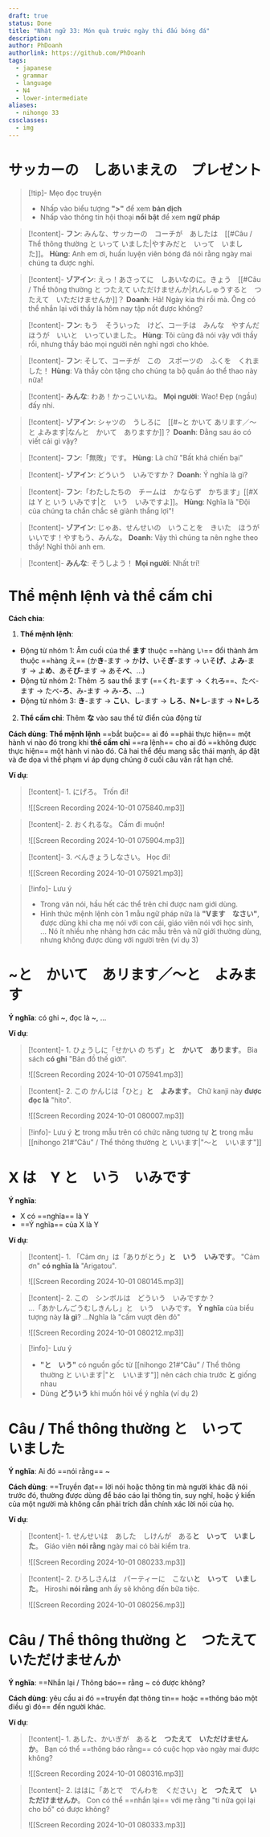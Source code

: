 ```yaml
---
draft: true
status: Done
title: "Nhật ngữ 33: Món quà trước ngày thi đấu bóng đá"
description:
author: PhDoanh
authorlink: https://github.com/PhDoanh
tags:
  - japanese
  - grammar
  - language
  - N4
  - lower-intermediate
aliases:
  - nihongo 33
cssclasses:
  - img
---
```

# サッカーの　しあいまえの　プレゼント
> [!tip]- Mẹo đọc truyện
> - Nhấp vào biểu tượng **">"** để xem **bản dịch**
> - Nhấp vào thông tin hội thoại **nổi bật** để xem **ngữ pháp**

> [!content]- **フン**: みんな、サッカーの　コーチが　あしたは　[[#Câu / Thể thông thường と いって いました|やすみだと　いって　いました]]。
> **Hùng**: Anh em ơi, huấn luyện viên bóng đá nói rằng ngày mai chúng ta được nghỉ.

> [!content]- **ゾアイン**: えっ！あさってに　しあいなのに。きょう　[[#Câu / Thể thông thường と つたえて いただけませんか|れんしゅうすると　つたえて　いただけませんか]]？
> **Doanh**: Hả! Ngày kia thi rồi mà. Ông có thể nhắn lại với thầy là hôm nay tập nốt được không?

> [!content]- **フン**: もう　そういった　けど、コーチは　みんな　やすんだ　ほうが　いいと　いっていました。
> **Hùng**: Tôi cũng đã nói vậy với thầy rồi, nhưng thầy bảo mọi người nên nghỉ ngơi cho khỏe.

> [!content]- **フン**: そして、コーチが　この　スポーツの　ふくを　くれました！
> **Hùng**: Và thầy còn tặng cho chúng ta bộ quần áo thể thao này nữa!

> [!content]- **みんな**: わあ！かっこいいね。
> **Mọi người**: Wao! Đẹp (ngầu) đấy nhỉ.

> [!content]- **ゾアイン**: シャツの　うしろに　[[#~と かいて あリます／～と よみます|なんと　かいて　ありますか]]？
> **Doanh**: Đằng sau áo có viết cái gì vậy?

> [!content]- **フン**:「無敗」です。
> **Hùng**: Là chữ "Bất khả chiến bại"

> [!content]- **ゾアイン**: どういう　いみですか？
> **Doanh**: Ý nghĩa là gì?

> [!content]- **フン**:「わたしたちの　チームは　かならず　かちます」[[#X は Y と いう いみです|と　いう　いみですよ]]。
> **Hùng**: Nghĩa là "Đội của chúng ta chắn chắc sẽ giành thắng lợi"!

> [!content]- **ゾアイン**: じゃあ、せんせいの　いうことを　きいた　ほうが　いいです！やすもう、みんな。
> **Doanh**: Vậy thì chúng ta nên nghe theo thầy! Nghỉ thôi anh em.

> [!content]- **みんな**: そうしよう！
> **Mọi người**: Nhất trí!

# Thể mệnh lệnh và thể cấm chỉ
**Cách chia**:
1. **Thể mệnh lệnh**:
- Động từ nhóm 1: Âm cuối của thể **ます** thuộc ==hàng い== đổi thành âm thuộc ==hàng え== (か**き**-ます $\rightarrow$ か**け**、いそ**ぎ**-ます $\rightarrow$ いそ**げ**、よ**み**-ます $\rightarrow$ よ**め**、あそ**び**-ます $\rightarrow$ あそ**べ**、…)
- Động từ nhóm 2: Thêm ろ sau thể ます (==くれ-ます $\rightarrow$ くれ~~ろ~~==、たべ-ます $\rightarrow$ たべ-**ろ**、み-ます $\rightarrow$ み-**ろ**、…)
- Động từ nhóm 3: **き**-ます $\rightarrow$ **こい**、**し**-ます $\rightarrow$ **しろ**、**N+し**-ます $\rightarrow$ **N+しろ**

2. **Thể cấm chỉ**: Thêm **な** vào sau thể từ điển của động từ

**Cách dùng**: **Thể mệnh lệnh** ==bắt buộc== ai đó ==phải thực hiện== một hành vi nào đó trong khi **thể cấm chỉ** ==ra lệnh== cho ai đó ==không được thực hiện== một hành vi nào đó. Cả hai thể đều mang sắc thái mạnh, áp đặt và đe dọa vì thế phạm vi áp dụng chúng ở cuối câu văn rất hạn chế.

**Ví dụ**:
> [!content]- 1\. にげろ。
> Trốn đi!
> 
> ![[Screen Recording 2024-10-01 075840.mp3]]

> [!content]- 2\. おくれるな。
> Cấm đi muộn!
> 
> ![[Screen Recording 2024-10-01 075904.mp3]]

> [!content]- 3\. べんきょうしなさい。
> Học đi!
> 
> ![[Screen Recording 2024-10-01 075921.mp3]]

> [!info]- Lưu ý
> - Trong văn nói, hầu hết các thể trên chỉ được nam giới dùng. 
> - Hình thức mệnh lệnh còn 1 mẫu ngữ pháp nữa là **"Vます　なさい"**, được dùng khi cha mẹ nói với con cái, giáo viên nói với học sinh, ... Nó ít nhiều nhẹ nhàng hơn các mẫu trên và nữ giới thường dùng, nhưng không được dùng với người trên (ví dụ 3)

# ~と　かいて　あリます／～と　よみます
**Ý nghĩa**: có ghi ~, đọc là ~, ...

**Ví dụ**:
> [!content]- 1\. ひょうしに「せかい の ちず」**と　かいて　あります**。
> Bìa sách **có ghi** "Bản đồ thế giới".
> 
> ![[Screen Recording 2024-10-01 075941.mp3]]

> [!content]- 2\. この かんじは「ひと」**と　よみます**。
> Chữ kanji này **được đọc là** "hito".
> 
> ![[Screen Recording 2024-10-01 080007.mp3]]

> [!info]- Lưu ý
> **と** trong mẫu trên có chức năng tương tự **と** trong mẫu [[nihongo 21#“Câu” / Thể thông thường と いいます|"～と　いいます"]]

# X は　Y と　いう　いみです
**Ý nghĩa**: 
- X có ==nghĩa== là Y 
- ==Ý nghĩa== của X là Y

**Ví dụ**:
> [!content]- 1\. 「Cảm ơn」は「ありがとう」**と　いう　いみです**。
> "Cảm ơn" **có nghĩa là** "Arigatou".
> 
> ![[Screen Recording 2024-10-01 080145.mp3]]

> [!content]- 2\. この　シンボルは　どういう　いみですか？<br>…「あかしんごうむしきんし」と　いう　いみです。
> **Ý nghĩa** của biểu tượng này **là gì**?
> ...Nghĩa là "cấm vượt đèn đỏ"
> 
> ![[Screen Recording 2024-10-01 080212.mp3]]

> [!info]- Lưu ý
> - **"と　いう"** có nguồn gốc từ [[nihongo 21#“Câu” / Thể thông thường と いいます|"と　いいます"]] nên cách chia trước **と** giống nhau
> - Dùng **どういう** khi muốn hỏi về ý nghĩa (ví dụ 2)

# Câu / Thể thông thường と　いって　いました 
**Ý nghĩa**: Ai đó ==nói rằng== ~

**Cách dùng**: ==Truyền đạt== lời nói hoặc thông tin mà người khác đã nói trước đó, thường được dùng để báo cáo lại thông tin, suy nghĩ, hoặc ý kiến của một người mà không cần phải trích dẫn chính xác lời nói của họ.

**Ví dụ**:
> [!content]- 1\. せんせいは　あした　しけんが　ある**と　いって　いました**。
> Giáo viên **nói rằng** ngày mai có bài kiểm tra.
> 
> ![[Screen Recording 2024-10-01 080233.mp3]]

> [!content]- 2\. ひろしさんは　パーティーに　こない**と　いって　いました**。
> Hiroshi **nói rằng** anh ấy sẽ không đến bữa tiệc.
> 
> ![[Screen Recording 2024-10-01 080256.mp3]]

# Câu / Thể thông thường と　つたえて　いただけませんか
**Ý nghĩa**: ==Nhắn lại / Thông báo== rằng ~ có được không?

**Cách dùng**: yêu cầu ai đó ==truyền đạt thông tin== hoặc ==thông báo một điều gì đó== đến người khác.

**Ví dụ**:
> [!content]- 1\. あした、かいぎが　ある**と　つたえて　いただけませんか**。
> Bạn có thể ==thông báo rằng== có cuộc họp vào ngày mai được không?
> 
> ![[Screen Recording 2024-10-01 080316.mp3]]

> [!content]- 2\. ははに「あとで　でんわを　ください」**と　つたえて　いただけませんか**。
> Con có thể ==nhắn lại== với mẹ rằng "tí nữa gọi lại cho bố" có được không?
> 
> ![[Screen Recording 2024-10-01 080333.mp3]]






